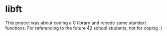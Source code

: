 # libft

This project was about coding a C library and recode some standart functions.
For referencing to the future 42 school students, not for coping :) 
